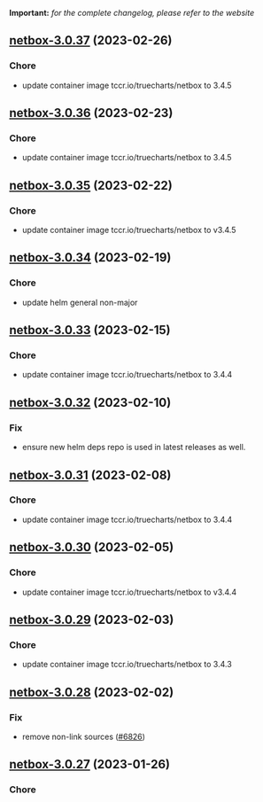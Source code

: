 **Important:**
*for the complete changelog, please refer to the website*




## [netbox-3.0.37](https://github.com/truecharts/charts/compare/netbox-3.0.36...netbox-3.0.37) (2023-02-26)

### Chore

- update container image tccr.io/truecharts/netbox to 3.4.5
  
  


## [netbox-3.0.36](https://github.com/truecharts/charts/compare/netbox-3.0.35...netbox-3.0.36) (2023-02-23)

### Chore

- update container image tccr.io/truecharts/netbox to 3.4.5
  
  


## [netbox-3.0.35](https://github.com/truecharts/charts/compare/netbox-3.0.34...netbox-3.0.35) (2023-02-22)

### Chore

- update container image tccr.io/truecharts/netbox to v3.4.5
  
  


## [netbox-3.0.34](https://github.com/truecharts/charts/compare/netbox-3.0.33...netbox-3.0.34) (2023-02-19)

### Chore

- update helm general non-major
  
  


## [netbox-3.0.33](https://github.com/truecharts/charts/compare/netbox-3.0.32...netbox-3.0.33) (2023-02-15)

### Chore

- update container image tccr.io/truecharts/netbox to 3.4.4
  
  


## [netbox-3.0.32](https://github.com/truecharts/charts/compare/netbox-3.0.31...netbox-3.0.32) (2023-02-10)

### Fix

- ensure new helm deps repo is used in latest releases as well.
  
  


## [netbox-3.0.31](https://github.com/truecharts/charts/compare/netbox-3.0.30...netbox-3.0.31) (2023-02-08)

### Chore

- update container image tccr.io/truecharts/netbox to 3.4.4
  
  


## [netbox-3.0.30](https://github.com/truecharts/charts/compare/netbox-3.0.29...netbox-3.0.30) (2023-02-05)

### Chore

- update container image tccr.io/truecharts/netbox to v3.4.4
  
  


## [netbox-3.0.29](https://github.com/truecharts/charts/compare/netbox-3.0.28...netbox-3.0.29) (2023-02-03)

### Chore

- update container image tccr.io/truecharts/netbox to 3.4.3
  
  


## [netbox-3.0.28](https://github.com/truecharts/charts/compare/netbox-3.0.27...netbox-3.0.28) (2023-02-02)

### Fix

- remove non-link sources ([#6826](https://github.com/truecharts/charts/issues/6826))
  
  


## [netbox-3.0.27](https://github.com/truecharts/charts/compare/netbox-3.0.26...netbox-3.0.27) (2023-01-26)

### Chore
